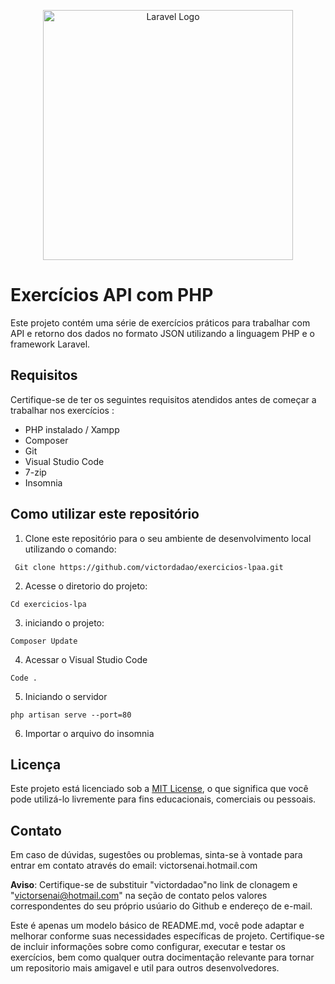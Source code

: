 <p align="center"><a href="https://laravel.com" target="_blank"><img src="https://raw.githubusercontent.com/laravel/art/master/logo-lockup/5%20SVG/2%20CMYK/1%20Full%20Color/laravel-logolockup-cmyk-red.svg" width="400" alt="Laravel Logo"></a></p>



# Exercícios API com PHP
Este projeto contém uma série de exercícios práticos para trabalhar com API e retorno dos dados no formato JSON utilizando a linguagem PHP e o framework Laravel.

## Requisitos

Certifique-se de ter os seguintes requisitos atendidos antes de começar a trabalhar nos exercícios :

* PHP instalado / Xampp
* Composer
*  Git
* Visual Studio Code
* 7-zip
* Insomnia

## Como utilizar este repositório
1. Clone este repositório para o seu ambiente de desenvolvimento local utilizando o comando:

`` 
Git clone https://github.com/victordadao/exercicios-lpaa.git
``

2.  Acesse o diretorio do projeto:

````
Cd exercicios-lpa
````

3. iniciando o projeto:

````
Composer Update
````
4. Acessar o Visual Studio Code

````
Code .
````

5. Iniciando o servidor

````
php artisan serve --port=80
````


6. Importar o arquivo do insomnia


## Licença

Este projeto está licenciado sob a [MIT License](LICENSE), o que significa que você pode utilizá-lo livremente para fins educacionais, comerciais ou pessoais.

## Contato

Em caso de dúvidas, sugestôes ou problemas, sinta-se à vontade para entrar em contato através do email: victorsenai.hotmail.com

**Aviso**: Certifique-se de substituir "victordadao"no link de clonagem e "victorsenai@hotmail.com" na seção de contato pelos valores correspondentes do seu próprio usúario do Github e endereço de e-mail.

Este é apenas um modelo básico de README.md, você pode adaptar e melhorar conforme suas necessidades específicas de projeto. Certifique-se de incluir informações sobre como configurar, executar e testar os exercícios, bem como qualquer outra docimentação relevante para tornar um repositorio mais amigavel e util para outros desenvolvedores. 
